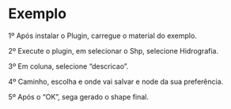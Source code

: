 <h1>Exemplo</h1>
<p>1º Após instalar o Plugin, carregue o material do exemplo.</p>
<p>2º Execute o plugin, em selecionar o Shp, selecione Hidrografia.</p>
<p>3º Em coluna, selecione “descricao”.</p>
<p>4º Caminho, escolha e onde vai salvar e node da sua preferência.</p>
<p>5º Após o “OK”, sega gerado o shape final.</p>

